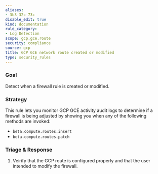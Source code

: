 ```yaml
---
aliases:
- 3b3-32c-73c
disable_edit: true
kind: documentation
rule_category:
- Log Detection
scope: gcp.gce.route
security: compliance
source: gcp
title: GCP GCE network route created or modified
type: security_rules
---
```


### Goal
Detect when a firewall rule is created or modified. 

### Strategy
This rule lets you monitor GCP GCE activity audit logs to determine if a firewall is being adjusted by showing you when any of the following methods are invoked:

* `beta.compute.routes.insert`
* `beta.compute.routes.patch`

### Triage & Response
1. Veirify that the GCP route is configured properly and that the user intended to modify the firewall.
